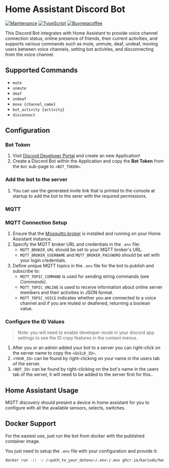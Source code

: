 # Home Assistant Discord Bot

[![Maintenance](https://img.shields.io/badge/Maintained%3F-yes-blu.svg)](https://GitHub.com/Naereen/StrapDown.js/graphs/commit-activity)
[![TypeScript](https://badgen.net/badge/icon/typescript?icon=typescript&label)](https://typescriptlang.org)
[![Buymeacoffee](https://badgen.net/badge/icon/buymeacoffee?icon=buymeacoffee&label)](<[https://https://www.buymeacoffee.com/](https://www.buymeacoffee.com/kariudo)>)

This Discord Bot integrates with Home Assistant to provide voice channel connection status, online presence of friends,
their current activities, and supports various commands such as mute, unmute, deaf, undeaf, moving users between voice
channels, setting bot activities, and disconnecting from the voice channel.

## Supported Commands

- `mute`
- `unmute`
- `deaf`
- `undeaf`
- `move {channel_name}`
- `bot_activity {activity}`
- `disconnect`

## Configuration

### Bot Token

1. Visit [Discord Developer Portal](https://discord.com/developers/applications) and create an new Application!
2. Create a Discord Bot within the Application and copy the **Bot Token** from the `Bot` sub-page to `<BOT_TOKEN>`.

### Add the bot to the server

1. You can use the generated invite link that is printed to the console at startup to add the bot to the serer with
the required permissions.

### MQTT

### MQTT Connection Setup


1. Ensure that the [Mosquitto broker](https://github.com/home-assistant/addons/tree/master/mosquitto) is installed and
running on your Home Assistant instance.
1. Specify the MQTT broker URL and credentials in the `.env` file:
   - `MQTT_BROKER_URL` should be set to your MQTT broker's URL.
   - `MQTT_BROKER_USERNAME` and `MQTT_BROKER_PASSWORD` should be set with your login credentials.
2. Define unique MQTT topics in the `.env` file for the bot to publish and subscribe to:
   - `MQTT_TOPIC_COMMAND` is used for sending string commands (see _Commands_).
   - `MQTT_TOPIC_ONLINE` is used to receive information about online server members and their activities in JSON format.
   - `MQTT_TOPIC_VOICE` indicates whether you are connected to a voice channel and if you are muted or deafened,
returning a boolean value.

### Configure the ID Values

> Note: you will need to enable developer mode in your discord app settings to see the ID copy features in the context menus.

1. After you or an admin added your bot to a server you can right-click on the server name to copy the `<GUILD_ID>`.
2. `<YOUR_ID>` can be found by right-clicking on your name in the users tab of the server.
2. `<BOT_ID>` can be found by right-clicking on the bot's name in the users tab of the server, it will need to be added to the server first for this..

## Home Assistant Usage

MQTT discovery should present a device in home assistant for you to configure with all the available sensors, selects, switches.

## Docker Support

For the easiest use, just run the bot from docker with the published container image.

You just need to setup the `.env` file with your configuration and provide it:

```sh
docker run -it -v /<path_to_your_dotenv>/.env:/.env ghcr.io/kariudo/homeassistant-discord-bot:latest
```